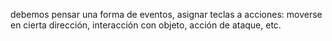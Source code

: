 debemos pensar una forma de eventos, asignar teclas a acciones: moverse en cierta dirección, interacción con objeto, acción de ataque, 
etc.